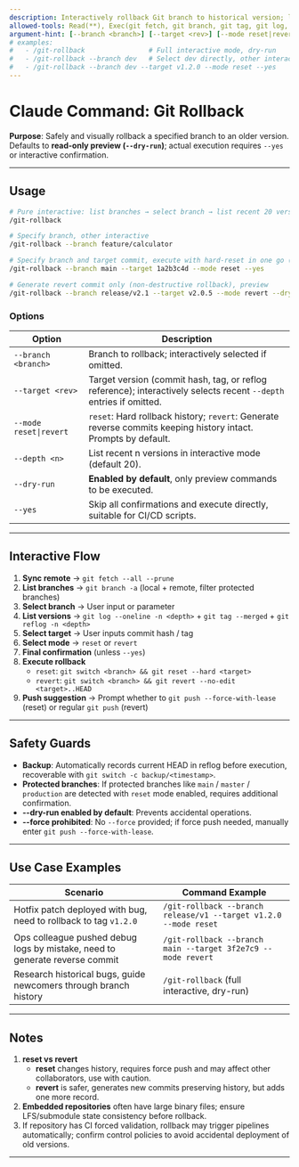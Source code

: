 ```yaml
---
description: Interactively rollback Git branch to historical version; lists branches, versions, then executes reset/revert after confirmation
allowed-tools: Read(**), Exec(git fetch, git branch, git tag, git log, git reflog, git checkout, git reset, git revert, git switch), Write()
argument-hint: [--branch <branch>] [--target <rev>] [--mode reset|revert] [--depth <n>] [--dry-run] [--yes]
# examples:
#   - /git-rollback                # Full interactive mode, dry-run
#   - /git-rollback --branch dev   # Select dev directly, other interactive
#   - /git-rollback --branch dev --target v1.2.0 --mode reset --yes
---
```


# Claude Command: Git Rollback

**Purpose**: Safely and visually rollback a specified branch to an older version.
Defaults to **read-only preview (`--dry-run`)**; actual execution requires `--yes` or interactive confirmation.

---

## Usage

```bash
# Pure interactive: list branches → select branch → list recent 20 versions → select target → choose reset or revert → confirm
/git-rollback

# Specify branch, other interactive
/git-rollback --branch feature/calculator

# Specify branch and target commit, execute with hard-reset in one go (dangerous)
/git-rollback --branch main --target 1a2b3c4d --mode reset --yes

# Generate revert commit only (non-destructive rollback), preview
/git-rollback --branch release/v2.1 --target v2.0.5 --mode revert --dry-run
```

### Options

| Option                 | Description                                                                                                        |
| ---------------------- | ------------------------------------------------------------------------------------------------------------------ |
| `--branch <branch>`    | Branch to rollback; interactively selected if omitted.                                                             |
| `--target <rev>`       | Target version (commit hash, tag, or reflog reference); interactively selects recent `--depth` entries if omitted. |
| `--mode reset\|revert` | `reset`: Hard rollback history; `revert`: Generate reverse commits keeping history intact. Prompts by default.     |
| `--depth <n>`          | List recent n versions in interactive mode (default 20).                                                           |
| `--dry-run`            | **Enabled by default**, only preview commands to be executed.                                                      |
| `--yes`                | Skip all confirmations and execute directly, suitable for CI/CD scripts.                                           |

---

## Interactive Flow

1. **Sync remote** → `git fetch --all --prune`
2. **List branches** → `git branch -a` (local + remote, filter protected branches)
3. **Select branch** → User input or parameter
4. **List versions** → `git log --oneline -n <depth>` + `git tag --merged` + `git reflog -n <depth>`
5. **Select target** → User inputs commit hash / tag
6. **Select mode** → `reset` or `revert`
7. **Final confirmation** (unless `--yes`)
8. **Execute rollback**
   - `reset`: `git switch <branch> && git reset --hard <target>`
   - `revert`: `git switch <branch> && git revert --no-edit <target>..HEAD`
9. **Push suggestion** → Prompt whether to `git push --force-with-lease` (reset) or regular `git push` (revert)

---

## Safety Guards

- **Backup**: Automatically records current HEAD in reflog before execution, recoverable with `git switch -c backup/<timestamp>`.
- **Protected branches**: If protected branches like `main` / `master` / `production` are detected with `reset` mode enabled, requires additional confirmation.
- **--dry-run enabled by default**: Prevents accidental operations.
- **--force prohibited**: No `--force` provided; if force push needed, manually enter `git push --force-with-lease`.

---

## Use Case Examples

| Scenario                                                                    | Command Example                                                  |
| --------------------------------------------------------------------------- | ---------------------------------------------------------------- |
| Hotfix patch deployed with bug, need to rollback to tag `v1.2.0`            | `/git-rollback --branch release/v1 --target v1.2.0 --mode reset` |
| Ops colleague pushed debug logs by mistake, need to generate reverse commit | `/git-rollback --branch main --target 3f2e7c9 --mode revert`     |
| Research historical bugs, guide newcomers through branch history            | `/git-rollback` (full interactive, dry-run)                      |

---

## Notes

1. **reset vs revert**
   - **reset** changes history, requires force push and may affect other collaborators, use with caution.
   - **revert** is safer, generates new commits preserving history, but adds one more record.
2. **Embedded repositories** often have large binary files; ensure LFS/submodule state consistency before rollback.
3. If repository has CI forced validation, rollback may trigger pipelines automatically; confirm control policies to avoid accidental deployment of old versions.

---
